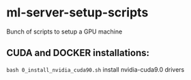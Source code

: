 # ml-server-setup-scripts
Bunch of scripts to setup a GPU machine

## CUDA and DOCKER installations:
```bash 0_install_nvidia_cuda90.sh```
install nvidia-cuda9.0 drivers
